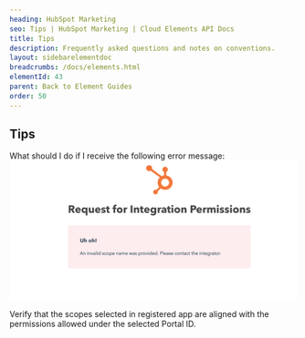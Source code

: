 ```yaml
---
heading: HubSpot Marketing
seo: Tips | HubSpot Marketing | Cloud Elements API Docs
title: Tips
description: Frequently asked questions and notes on conventions.
layout: sidebarelementdoc
breadcrumbs: /docs/elements.html
elementId: 43
parent: Back to Element Guides
order: 50
---
```


## Tips

What should I do if I receive the following error message:
![HubSpot Scope](img/scope.png)

Verify that the scopes selected in registered app are aligned with the permissions allowed under the selected Portal ID.
